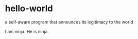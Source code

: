 # hello-world
a self-aware program that announces its legitimacy to the world

I am ninja. He is ninja.
